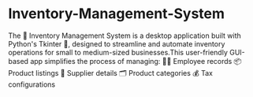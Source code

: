 # Inventory-Management-System
The 🛒 Inventory Management System is a desktop application built with Python's Tkinter 🐍, designed to streamline and automate inventory operations for small to medium-sized businesses.This user-friendly GUI-based app simplifies the process of managing:  👨‍💼 Employee records  📦 Product listings  🚚 Supplier details  🗂️ Product categories  💰 Tax configurations
